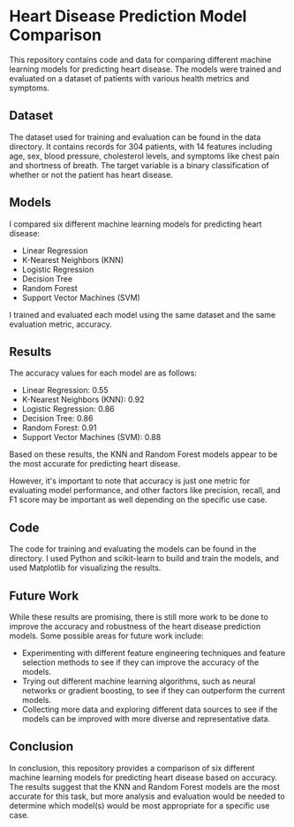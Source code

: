 # Heart Disease Prediction Model Comparison
This repository contains code and data for comparing different machine learning models for predicting heart disease. The models were trained and evaluated on a dataset of patients with various health metrics and symptoms.

## Dataset
The dataset used for training and evaluation can be found in the data directory. It contains records for 304 patients, with 14 features including age, sex, blood pressure, cholesterol levels, and symptoms like chest pain and shortness of breath. The target variable is a binary classification of whether or not the patient has heart disease.

## Models
I compared six different machine learning models for predicting heart disease:

- Linear Regression
- K-Nearest Neighbors (KNN)
- Logistic Regression
- Decision Tree
- Random Forest
- Support Vector Machines (SVM) 


I trained and evaluated each model using the same dataset and the same evaluation metric, accuracy.

## Results
The accuracy values for each model are as follows:

- Linear Regression: 0.55
- K-Nearest Neighbors (KNN): 0.92
- Logistic Regression: 0.86
- Decision Tree: 0.86
- Random Forest: 0.91
- Support Vector Machines (SVM): 0.88  


Based on these results, the KNN and Random Forest models appear to be the most accurate for predicting heart disease.                   


However, it's important to note that accuracy is just one metric for evaluating model performance, and other factors like precision, recall, and F1 score may be important as well depending on the specific use case.

## Code
The code for training and evaluating the models can be found in the directory. I used Python and scikit-learn to build and train the models, and used Matplotlib for visualizing the results.

## Future Work
While these results are promising, there is still more work to be done to improve the accuracy and robustness of the heart disease prediction models. Some possible areas for future work include:

- Experimenting with different feature engineering techniques and feature selection methods to see if they can improve the accuracy of the models.
- Trying out different machine learning algorithms, such as neural networks or gradient boosting, to see if they can outperform the current models.
- Collecting more data and exploring different data sources to see if the models can be improved with more diverse and representative data.
## Conclusion
In conclusion, this repository provides a comparison of six different machine learning models for predicting heart disease based on accuracy. The results suggest that the KNN and Random Forest models are the most accurate for this task, but more analysis and evaluation would be needed to determine which model(s) would be most appropriate for a specific use case.
